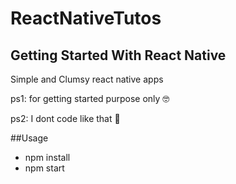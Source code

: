 # ReactNativeTutos
## Getting Started With React Native
Simple and Clumsy react native apps

ps1: for getting started purpose only 🤓

ps2: I dont code like that 🤫

##Usage
- npm install
- npm start
